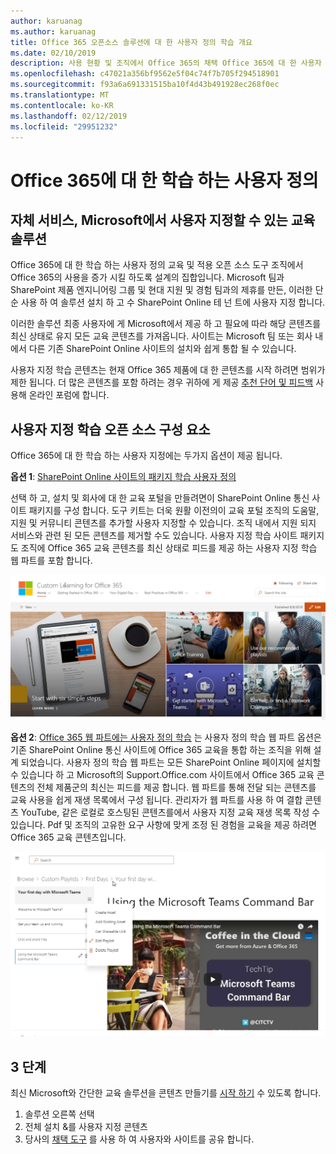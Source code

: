 ```yaml
---
author: karuanag
ms.author: karuanag
title: Office 365 오픈소스 솔루션에 대 한 사용자 정의 학습 개요
ms.date: 02/10/2019
description: 사용 현황 및 조직에서 Office 365의 채택 Office 365에 대 한 사용자 정의 학습 수 가속화 하는 방법에 대해 알아봅니다. 이 솔루션에는 SharePoint Online 사용자 지정 웹 파트 및 Office 365 테 넌 트에 쉽게 구축 현대 SharePoint Online 커뮤니케이션 교육 사이트 포함 합니다.
ms.openlocfilehash: c47021a356bf9562e5f04c74f7b705f294518901
ms.sourcegitcommit: f93a6a691331515ba10f4d43b491928ec268f0ec
ms.translationtype: MT
ms.contentlocale: ko-KR
ms.lasthandoff: 02/12/2019
ms.locfileid: "29951232"
---
```

# <a name="custom-learning-for-office-365"></a>Office 365에 대 한 학습 하는 사용자 정의

## <a name="self-service-customizable-training-solutions-from-microsoft"></a>자체 서비스, Microsoft에서 사용자 지정할 수 있는 교육 솔루션

Office 365에 대 한 학습 하는 사용자 정의 교육 및 적용 오픈 소스 도구 조직에서 Office 365의 사용을 증가 시킬 하도록 설계의 집합입니다. Microsoft 팀과 SharePoint 제품 엔지니어링 그룹 및 현대 지원 및 경험 팀과의 제휴를 만든, 이러한 단순 사용 하 여 솔루션 설치 하 고 수 SharePoint Online 테 넌 트에 사용자 지정 합니다. 

이러한 솔루션 최종 사용자에 게 Microsoft에서 제공 하 고 필요에 따라 해당 콘텐츠를 최신 상태로 유지 모든 교육 콘텐츠를 가져옵니다.  사이트는 Microsoft 팀 또는 회사 내에서 다른 기존 SharePoint Online 사이트의 설치와 쉽게 통합 될 수 있습니다.

사용자 지정 학습 콘텐츠는 현재 Office 365 제품에 대 한 콘텐츠를 시작 하려면 범위가 제한 됩니다.  더 많은 콘텐츠를 포함 하려는 경우 귀하에 게 제공 [추천 단어 및 피드백](feedback.md) 사용해 온라인 포럼에 합니다.  

## <a name="custom-learning-open-source-components"></a>사용자 지정 학습 오픈 소스 구성 요소

Office 365에 대 한 학습 하는 사용자 지정에는 두가지 옵션이 제공 됩니다. 

**옵션 1**: [SharePoint Online 사이트의 패키지 학습 사용자 정의](installsitepackage.md)

선택 하 고, 설치 및 회사에 대 한 교육 포털을 만들려면이 SharePoint Online 통신 사이트 패키지를 구성 합니다. 도구 키트는 더욱 원활 이전의이 교육 포털 조직의 도움말, 지원 및 커뮤니티 콘텐츠를 추가할 사용자 지정할 수 있습니다. 조직 내에서 지원 되지 서비스와 관련 된 모든 콘텐츠를 제거할 수도 있습니다. 사용자 지정 학습 사이트 패키지도 조직에 Office 365 교육 콘텐츠를 최신 상태로 피드를 제공 하는 사용자 지정 학습 웹 파트를 포함 합니다. 

![Office 365 사이트 환경에 대 한 학습 하는 사용자 정의](media/clo365homepage.png)

**옵션 2**: [Office 365 웹 파트에는 사용자 정의 학습](installwebpart.md) 는 사용자 정의 학습 웹 파트 옵션은 기존 SharePoint Online 통신 사이트에 Office 365 교육을 통합 하는 조직을 위해 설계 되었습니다. 사용자 정의 학습 웹 파트는 모든 SharePoint Online 페이지에 설치할 수 있습니다 하 고 Microsoft의 Support.Office.com 사이트에서 Office 365 교육 콘텐츠의 전체 제품군의 최신는 피드를 제공 합니다. 웹 파트를 통해 전달 되는 콘텐츠를 교육 사용을 쉽게 재생 목록에서 구성 됩니다. 관리자가 웹 파트를 사용 하 여 결합 콘텐츠 YouTube, 같은 로컬로 호스팅된 콘텐츠를에서 사용자 지정 교육 재생 목록 작성 수 있습니다. Pdf 및 조직의 고유한 요구 사항에 맞게 조정 된 경험을 교육을 제공 하려면 Office 365 교육 콘텐츠입니다.

![Office 365 웹 파트에 대 한 학습 하는 사용자 정의](media/clo365customplaylist.png)

## <a name="3-easy-steps"></a>3 단계

최신 Microsoft와 간단한 교육 솔루션을 콘텐츠 만들기를 [시작 하기](prereqs.md) 수 있도록 합니다.

1. 솔루션 오른쪽 선택
2. 전체 설치 &를 사용자 지정 콘텐츠
3. 당사의 [채택 도구](driveadoption.md) 를 사용 하 여 사용자와 사이트를 공유 합니다.

